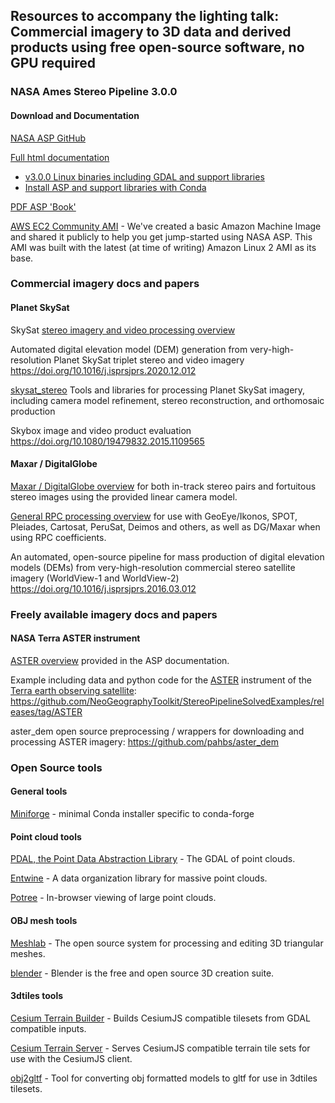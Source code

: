 ## Resources to accompany the lighting talk: Commercial imagery to 3D data and derived products using free open-source software, no GPU required

### NASA Ames Stereo Pipeline 3.0.0
#### Download and Documentation
[NASA ASP GitHub](https://github.com/NeoGeographyToolkit/StereoPipeline)

[Full html documentation](https://stereopipeline.readthedocs.io/en/latest/)
 * [v3.0.0 Linux binaries including GDAL and support libraries](https://github.com/NeoGeographyToolkit/StereoPipeline/releases/tag/3.0.0)
 * [Install ASP and support libraries with Conda](https://stereopipeline.readthedocs.io/en/latest/installation.html#fetching-pre-compiled-asp-with-conda)

[PDF ASP 'Book'](https://github.com/NeoGeographyToolkit/StereoPipeline/releases/download/3.0.0/asp_book.pdf)

[AWS EC2 Community AMI](ASP_ami.md) - We've created a basic Amazon Machine Image and shared it publicly to help
you get jump-started using NASA ASP.  This AMI was built with the latest (at time of writing) Amazon Linux 2 AMI as its base.

### Commercial imagery docs and papers

#### Planet SkySat
SkySat [stereo imagery and video processing overview](https://stereopipeline.readthedocs.io/en/latest/examples.html#skysat-stereo-and-video-data)

Automated digital elevation model (DEM) generation from very-high-resolution
Planet SkySat triplet stereo and video imagery
https://doi.org/10.1016/j.isprsjprs.2020.12.012

[skysat_stereo](https://github.com/uw-cryo/skysat_stereo)
Tools and libraries for processing Planet SkySat imagery, including camera model refinement,
stereo reconstruction, and orthomosaic production

Skybox image and video product evaluation
https://doi.org/10.1080/19479832.2015.1109565

#### Maxar / DigitalGlobe
[Maxar / DigitalGlobe overview](https://stereopipeline.readthedocs.io/en/latest/tutorial.html#tutorial-processing-earth-digitalglobe-maxar-images)
for both in-track stereo pairs and fortuitous stereo images using the provided linear camera model.

[General RPC processing overview](https://stereopipeline.readthedocs.io/en/latest/examples.html#rpc-camera-models) 
for use with GeoEye/Ikonos, SPOT, Pleiades, Cartosat, PeruSat, Deimos and others, as well as DG/Maxar when using RPC coefficients.

An automated, open-source pipeline for mass production of digital elevation
models (DEMs) from very-high-resolution commercial stereo satellite imagery (WorldView-1 and WorldView-2)
https://doi.org/10.1016/j.isprsjprs.2016.03.012

### Freely available imagery docs and papers

#### NASA Terra ASTER instrument
[ASTER overview](https://stereopipeline.readthedocs.io/en/latest/examples.html#aster) 
provided in the ASP documentation.

Example including data and python code for the [ASTER](https://terra.nasa.gov/about/terra-instruments/aster) instrument of the [Terra earth observing satellite](https://terra.nasa.gov/):
https://github.com/NeoGeographyToolkit/StereoPipelineSolvedExamples/releases/tag/ASTER

aster_dem open source preprocessing / wrappers for downloading and processing ASTER imagery:
https://github.com/pahbs/aster_dem

### Open Source tools
#### General tools
[Miniforge](https://github.com/conda-forge/miniforge) - minimal Conda installer specific to conda-forge

#### Point cloud tools

[PDAL, the Point Data Abstraction Library](https://pdal.io) - The GDAL of point clouds.

[Entwine](https://entwine.io) - A data organization library for massive point clouds.

[Potree](https://github.com/potree/potree) - In-browser viewing of large point clouds.

#### OBJ mesh tools
[Meshlab](https://www.meshlab.net/) - The open source system for processing and editing 3D triangular meshes.

[blender](https://www.blender.org/) - Blender is the free and open source 3D creation suite.

#### 3dtiles tools

[Cesium Terrain Builder](https://github.com/geo-data/cesium-terrain-builder) - Builds CesiumJS compatible 
tilesets from GDAL compatible inputs.

[Cesium Terrain Server](https://github.com/geo-data/cesium-terrain-builder) - Serves CesiumJS compatible
terrain tile sets for use with the CesiumJS client.

[obj2gltf](https://github.com/CesiumGS/obj2gltf) - Tool for converting obj formatted models to gltf for
use in 3dtiles tilesets.
